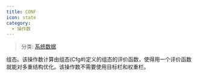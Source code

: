 ```yaml
---
title: CONF
icon: state
category:
  - 操作数
---
```


> 分类: [系统数据](/hb/operands/130/870/  "Zemax 操作数 系统数据")

组态。该操作数计算由组态(Cfg#)定义的组态的评价函数，使得用一个评价函数就能对多重结构优化。该操作数不需要使用目标栏和权重栏。